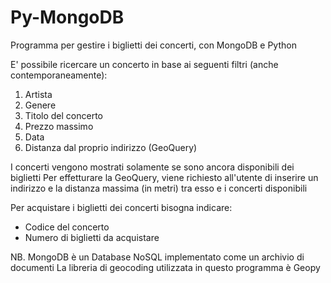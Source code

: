 # Py-MongoDB
Programma per gestire i biglietti dei concerti, con MongoDB e Python

E' possibile ricercare un concerto in base ai seguenti filtri (anche contemporaneamente):
  1. Artista
  2. Genere
  3. Titolo del concerto
  4. Prezzo massimo
  5. Data 
  6. Distanza dal proprio indirizzo (GeoQuery)

I concerti vengono mostrati solamente se sono ancora disponibili dei biglietti
Per effetturare la GeoQuery, viene richiesto all'utente di inserire un indirizzo e la distanza massima (in metri) tra esso e i concerti disponibili


Per acquistare i biglietti dei concerti bisogna indicare:
  - Codice del concerto
  - Numero di biglietti da acquistare


NB. 
MongoDB è un Database NoSQL implementato come un archivio di documenti
La libreria di geocoding utilizzata in questo programma è Geopy
